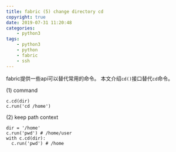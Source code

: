 ```yaml
---
title: fabric (5) change directory cd
copyright: true
date: 2019-07-31 11:20:48
categories:
    - python3
tags:
    - python3
    - python
    - fabric
    - ssh
---
```

fabric提供一些api可以替代常用的命令。
本文介绍`cd()`接口替代`cd`命令。

<!-- more -->

(1) command

```
c.cd(dir)
c.run('cd /home')
```

(2) keep path context
```
dir = '/home'
c.run('pwd') # /home/user
with c.cd(dir):
  c.run('pwd') # /home
```